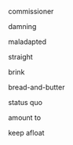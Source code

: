 commissioner

damning

maladapted

straight

brink

bread-and-butter

status quo

amount to

keep afloat
